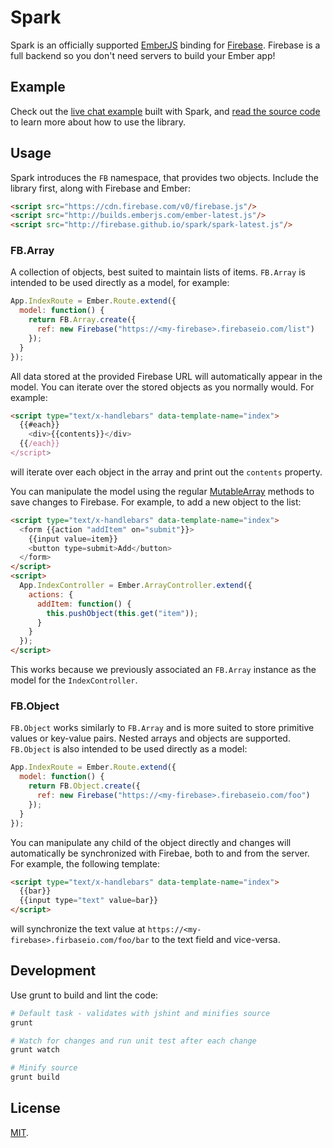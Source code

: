 Spark
=====
Spark is an officially supported [EmberJS](http://emberjs.com/) binding
for [Firebase](http://www.firebase.com/?utm_medium=web&utm_source=spark).
Firebase is a full backend so you don't need servers to build your Ember app!

Example
-------
Check out the [live chat example](http://firebase.github.io/spark/examples/chat)
built with Spark, and
[read the source code](https://github.com/firebase/spark/blob/gh-pages/examples/chat/app.js)
to learn more about how to use the library.

Usage
-----
Spark introduces the `FB` namespace, that provides two objects. Include
the library first, along with Firebase and Ember:

```html
<script src="https://cdn.firebase.com/v0/firebase.js"/>
<script src="http://builds.emberjs.com/ember-latest.js"/>
<script src="http://firebase.github.io/spark/spark-latest.js"/>
```

### FB.Array

A collection of objects, best suited to maintain lists of items. `FB.Array`
is intended to be used directly as a model, for example:

```js
App.IndexRoute = Ember.Route.extend({
  model: function() {
    return FB.Array.create({
      ref: new Firebase("https://<my-firebase>.firebaseio.com/list")
    });
  }
});
```

All data stored at the provided Firebase URL will automatically appear in
the model. You can iterate over the stored objects as you normally would.
For example:

```html
<script type="text/x-handlebars" data-template-name="index">
  {{#each}}
    <div>{{contents}}</div>
  {{/each}}
</script>
```
will iterate over each object in the array and print out the `contents`
property.

You can manipulate the model using the regular
[MutableArray](http://emberjs.com/api/classes/Ember.MutableArray.html) methods
to save changes to Firebase. For example, to add a new object to the list:

```html
<script type="text/x-handlebars" data-template-name="index">
  <form {{action "addItem" on="submit"}}>
    {{input value=item}}
    <button type=submit>Add</button>
  </form>
</script>
<script>
  App.IndexController = Ember.ArrayController.extend({
    actions: {
      addItem: function() {
        this.pushObject(this.get("item"));
      }
    }
  });
</script>
```

This works because we previously associated an `FB.Array` instance as the model
for the `IndexController`.

### FB.Object

`FB.Object` works similarly to `FB.Array` and is more suited to store primitive
values or key-value pairs. Nested arrays and objects are supported. `FB.Object`
is also intended to be used directly as a model:

```js
App.IndexRoute = Ember.Route.extend({
  model: function() {
    return FB.Object.create({
      ref: new Firebase("https://<my-firebase>.firebaseio.com/foo")
    });
  }
});
```

You can manipulate any child of the object directly and changes will
automatically be synchronized with Firebae, both to and from the server.
For example, the following template:

```html
<script type="text/x-handlebars" data-template-name="index">
  {{bar}}
  {{input type="text" value=bar}}
</script>
```

will synchronize the text value at `https://<my-firebase>.firbaseio.com/foo/bar`
to the text field and vice-versa.

Development
-----------
Use grunt to build and lint the code:

```bash
# Default task - validates with jshint and minifies source
grunt

# Watch for changes and run unit test after each change
grunt watch

# Minify source
grunt build
```

License
-------
[MIT](http://firebase.mit-license.org).
